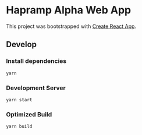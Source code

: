 # Hapramp Alpha Web App

This project was bootstrapped with [Create React App](https://github.com/facebookincubator/create-react-app).

## Develop

### Install dependencies

```
yarn
```

### Development Server

```
yarn start
```

### Optimized Build

```
yarn build
```
